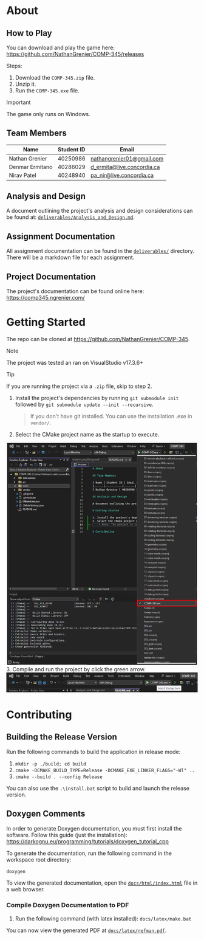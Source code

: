 # About

## How to Play
You can download and play the game here: https://github.com/NathanGrenier/COMP-345/releases

Steps:
1. Download the `COMP-345.zip` file.
2. Unzip it.
3. Run the `COMP-345.exe` file.

> [!IMPORTANT]
> The game only runs on Windows.

## Team Members

| Name            | Student ID | Email                      |
| --------------- | ---------- | -------------------------- |
| Nathan Grenier  | 40250986   | nathangrenier01@gmail.com  |
| Denmar Ermitano | 40286029   | d_ermita@live.concordia.ca |
| Nirav Patel     | 40248940   | pa_nir@live.concordia.ca   |

## Analysis and Design

A document outlining the project's analysis and design considerations can be found at: [`deliverables/Analysis_and_Design.md`](deliverables/Analysis_and_Design.md).

## Assignment Documentation

All assignment documentation can be found in the [`deliverables/`](deliverables/) directory. There will be a markdown file for each assignment.

## Project Documentation

The project's documentation can be found online here: https://comp345.ngrenier.com/

# Getting Started

The repo can be cloned at https://github.com/NathanGrenier/COMP-345.

> [!NOTE]
> The project was tested an ran on VisualStudio v17.3.6+

> [!TIP]
>  If you are running the project via a `.zip` file, skip to step 2.

1. Install the project's dependencies by running `git submodule init` followed by `git submodule update --init --recursive`.
   > If you don't have git installed. You can use the installation .exe in `vendor/`.
2. Select the CMake project name as the startup to execute.
<div align="center">
	<img src="static/select_startup.png" alt="Select Startup" width="500">
</div>
3. Compile and run the project by click the green arrow.
<div align="center">
	<img src="static/run_project.png" alt="Select Startup" width="800">
</div>

# Contributing

## Building the Release Version

Run the following commands to build the application in release mode:
1. `mkdir -p ./build; cd build`
2. `cmake -DCMAKE_BUILD_TYPE=Release -DCMAKE_EXE_LINKER_FLAGS="-Wl" ..`
3. `cmake --build . --config Release`

You can also use the `.\install.bat` script to build and launch the release version.

## Doxygen Comments

In order to generate Doxygen documentation, you must first install the software. Follow this guide (just the installation): https://darkognu.eu/programming/tutorials/doxygen_tutorial_cpp

To generate the documentation, run the following command in the workspace root directory:

```bash
doxygen
```

To view the generated documentation, open the <a href="docs/html/index.html" target="_blank">`docs/html/index.html`</a> file in a web browser.

### Compile Doxygen Documentation to PDF

1. Run the following command (with latex installed): `docs/latex/make.bat`

You can now view the generated PDF at [`docs/latex/refman.pdf`](docs/latex/refman.pdf).

